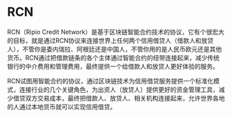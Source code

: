 # RCN

RCN（Ripio Credit Network）是基于区块链智能合约技术的协议，它有个很宏大的目标，就是通过RCN协议来连接世界上任何两个信用借贷人（借款人和放贷人），不管你是委内瑞拉、阿根廷还是中国人，不管你用的是人民币欧元还是其他货币。RCN通过把借款链条的各个主体通过智能合约的纽带连接起来，减少传统银行的中介费用和管理费用，最终提供一个给借款人和放贷人更好体验的服务。

RCN试图用智能合约的协议，通过区块链技术为信用借贷服务提供一个标准化模式，连接行业的几个关键角色，为出资人（放贷人）提供更好的资金管理工具，减少借贷双方交易成本，最终把借款人、放贷人、相关机构连接起来，允许世界各地的人通过本地货币就可以实现信用借贷。

##  

